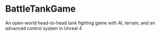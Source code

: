 # BattleTankGame
An open-world head-to-head tank fighting game with AI, terrain, and an advanced control system in Unreal 4
